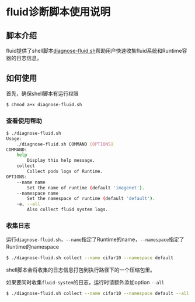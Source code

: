 # fluid诊断脚本使用说明

## 脚本介绍

fluid提供了shell脚本[diagnose-fluid.sh](../../tools/diagnose-fluid.sh)帮助用户快速收集fluid系统和Runtime容器的日志信息。

## 如何使用

首先，确保shell脚本有运行权限

```bash
$ chmod a+x diagnose-fluid.sh
```

### 查看使用帮助

```bash
$ ./diagnose-fluid.sh 
Usage:
    ./diagnose-fluid.sh COMMAND [OPTIONS]
COMMAND:
    help
        Display this help message.
    collect
        Collect pods logs of Runtime.
OPTIONS:
    --name name
        Set the name of runtime (default 'imagenet').
    --namespace name
        Set the namespace of runtime (default 'default').
    -a, --all
        Also collect fluid system logs.
```

### 收集日志

运行`diagnose-fluid.sh`，`--name`指定了Runtime的name，`--namespace`指定了Runtime的namespace

```bash
$ ./diagnose-fluid.sh collect --name cifar10 --namespace default
```

shell脚本会将收集的日志信息打包到执行路径下的一个压缩包里。

如果要同时收集`fluid-system`的日志，运行时请额外添加option `--all`

```bash
$ ./diagnose-fluid.sh collect --name cifar10 --namespace default --all
```

